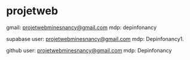 # projetweb
gmail: projetwebminesnancy@gmail.com
mdp: depinfonancy

supabase
user: projetwebminesnancy@gmail.com
mdp: Depinfonancy1.

github
user: projetwebminesnancy@gmail.com
mdp: Depinfonancy
